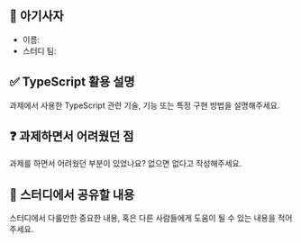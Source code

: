 <!-- PR의 제목은 "[날짜] 과제 내용 - 이름" 과 같이 작성해주세요! -->

## 🦁 아기사자

- 이름:
- 스터디 팀:

## ✅ TypeScript 활용 설명
과제에서 사용한 TypeScript 관련 기술, 기능 또는 특정 구현 방법을 설명해주세요.
>

## ❓ 과제하면서 어려웠던 점
과제를 하면서 어려웠던 부분이 있었나요? 없으면 없다고 작성해주세요.

>

## 💬 스터디에서 공유할 내용
스터디에서 다룰만한 중요한 내용, 혹은 다른 사람들에게 도움이 될 수 있는 내용을 적어주세요.
>